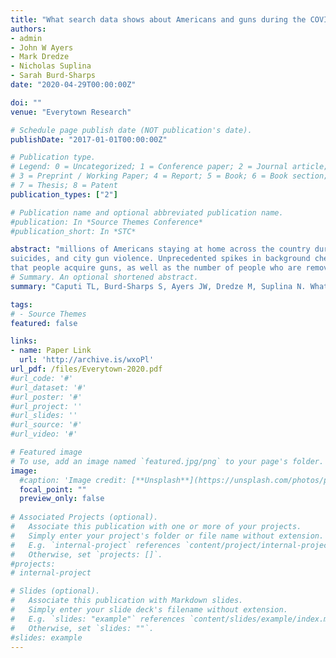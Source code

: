 ```yaml
---
title: "What search data shows about Americans and guns during the COVID-19 crisis"
authors:
- admin
- John W Ayers
- Mark Dredze
- Nicholas Suplina
- Sarah Burd-Sharps
date: "2020-04-29T00:00:00Z"

doi: ""
venue: "Everytown Research"

# Schedule page publish date (NOT publication's date). 
publishDate: "2017-01-01T00:00:00Z"

# Publication type.
# Legend: 0 = Uncategorized; 1 = Conference paper; 2 = Journal article;
# 3 = Preprint / Working Paper; 4 = Report; 5 = Book; 6 = Book section;
# 7 = Thesis; 8 = Patent 
publication_types: ["2"]

# Publication name and optional abbreviated publication name. 
#publication: In *Source Themes Conference*
#publication_short: In *STC*

abstract: "millions of Americans staying at home across the country during a crisis of intense emotional and economic stress, gun safety advocates have raised concerns about increased risks of unintentional shootings, domestic violence shootings, gun
suicides, and city gun violence. Unprecedented spikes in background checks, meanwhile, reflect a dramatic increase in gun purchasing that compounds these risks. Federal background check data, however, fails to capture the full spectrum of ways
that people acquire guns, as well as the number of people who are removing guns from gun lockers or other storage. In an effort to cast additional light on issues of firearm access during this stage of the COVID-19 crisis, we used real-time Google search data to gauge interest in buying and cleaning guns across the country."
# Summary. An optional shortened abstract.
summary: "Caputi TL, Burd-Sharps S, Ayers JW, Dredze M, Suplina N. What search data shows about Americans and guns during the COVID-19 crisis. Everytown Research. 2020 April."

tags:
# - Source Themes
featured: false

links:
- name: Paper Link
  url: 'http://archive.is/wxoPl'
url_pdf: /files/Everytown-2020.pdf
#url_code: '#'
#url_dataset: '#'
#url_poster: '#'
#url_project: ''
#url_slides: ''
#url_source: '#'
#url_video: '#'

# Featured image
# To use, add an image named `featured.jpg/png` to your page's folder. 
image:
  #caption: 'Image credit: [**Unsplash**](https://unsplash.com/photos/pLCdAaMFLTE)'
  focal_point: ""
  preview_only: false
 
# Associated Projects (optional).
#   Associate this publication with one or more of your projects.
#   Simply enter your project's folder or file name without extension.
#   E.g. `internal-project` references `content/project/internal-project/index.md`.
#   Otherwise, set `projects: []`.
#projects:
# internal-project

# Slides (optional).
#   Associate this publication with Markdown slides.
#   Simply enter your slide deck's filename without extension.
#   E.g. `slides: "example"` references `content/slides/example/index.md`.
#   Otherwise, set `slides: ""`.
#slides: example
---
```

